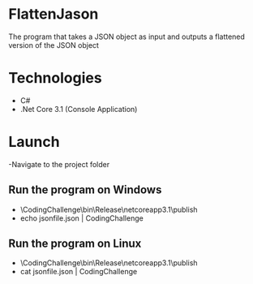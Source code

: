 # FlattenJason
 The program that takes a JSON object as input and outputs a flattened version of the JSON object
# Technologies
- C#
- .Net Core 3.1 (Console Application)
# Launch
-Navigate to the project folder
## Run the program on Windows 
  - <project folder>\CodingChallenge\bin\Release\netcoreapp3.1\publish
  - echo jsonfile.json | CodingChallenge
## Run the program on Linux
   - <project folder>\CodingChallenge\bin\Release\netcoreapp3.1\publish
  - cat jsonfile.json | CodingChallenge
  

